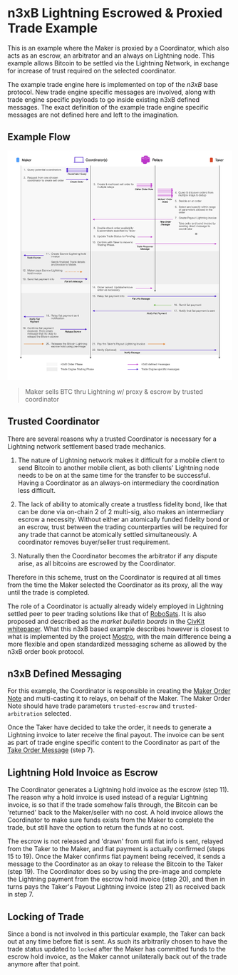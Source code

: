 # n3xB Lightning Escrowed & Proxied Trade Example

This is an example where the Maker is proxied by a Coordinator, which also acts as an escrow, an arbitrator and an always on Lightning node. This example allows Bitcoin to be settled via the Lightning Network, in exchange for increase of trust required on the selected coordinator.

The example trade engine here is implemented on top of the *n3xB* base protocol. New trade engine specific messages are involved, along with trade engine specific payloads to go inside existing n3xB defined messages. The exact definition of the example trade engine specific messages are not defined here and left to the imagination.

## Example Flow
![Maker sells BTC thru Lightning w/ proxy & escrow by trusted coordinator](lightning-proxy-flow.png)
> Maker sells BTC thru Lightning w/ proxy & escrow by trusted coordinator

## Trusted Coordinator

There are several reasons why a trusted Coordinator is necessary for a Lightning network settlement based trade mechanics.

1. The nature of Lightning network makes it difficult for a mobile client to send Bitcoin to another mobile client, as both clients' Lightning node needs to be on at the same time for the transfer to be successful. Having a Coordinator as an always-on intermediary the coordination less difficult.

2. The lack of ability to atomically create a trustless fidelity bond, like that can be done via on-chain 2 of 2 multi-sig, also makes an intermediary escrow a necessity. Without either an atomically funded fidelity bond or an escrow, trust between the trading counterparties will be required for any trade that cannot be atomically settled simultaneously. A coordinator removes buyer/seller trust requirement.

3. Naturally then the Coordinator becomes the arbitrator if any dispute arise, as all bitcoins are escrowed by the Coordinator.

Therefore in this scheme, trust on the Coordinator is required at all times from the time the Maker selected the Coordinator as its proxy, all the way until the trade is completed.

The role of a Coordinator is actually already widely employed in Lightning settled peer to peer trading solutions like that of [RoboSats](https://learn.robosats.com/). It is also proposed and described as the *market bulletin boards* in the [CivKit whitepaper](https://github.com/civkit/paper/blob/main/civ_kit_paper.pdf). What this n3xB based example describes however is closest to what is implemented by the project [Mostro](https://mostro.network/), with the main difference being a more flexible and open standardized messaging scheme as allowed by the n3xB order book protocol.

## n3xB Defined Messaging

For this example, the Coordinator is responsible in creating the [Maker Order Note](../../specs/maker-note/maker-note.md) and multi-casting it to relays, on behalf of the Maker. The Maker Order Note should have trade parameters `trusted-escrow` and `trusted-arbitration` selected.

Once the Taker have decided to take the order, it needs to generate a Lightning invoice to later receive the final payout. The invoice can be sent as part of trade engine specific content to the Coordinator as part of the [Take Order Message](../../specs/taker-message/taker-message.md) (step 7).

## Lightning Hold Invoice as Escrow

The Coordinator generates a Lightning hold invoice as the escrow (step 11). The reason why a hold invoice is used instead of a regular Lightning invoice, is so that if the trade somehow falls through, the Bitcoin can be 'returned' back to the Maker/seller with no cost. A hold invoice allows the Coordinator to make sure funds exists from the Maker to complete the trade, but still have the option to return the funds at no cost.

The escrow is not released and 'drawn' from until fiat info is sent, relayed from the Taker to the Maker, and fiat payment is actually confirmed (steps 15 to 19). Once the Maker confirms fiat payment being received, it sends a message to the Coordinator as an okay to release the Bitcoin to the Taker (step 19). The Coordinator does so by using the pre-image and complete the Lightning payment from the escrow hold invoice (step 20), and then in turns pays the Taker's Payout Lightning invoice (step 21) as received back in step 7.

## Locking of Trade

Since a bond is not involved in this particular example, the Taker can back out at any time before fiat is sent. As such its arbitrarily chosen to have the trade status updated to `locked` after the Maker has committed funds to the escrow hold invoice, as the Maker cannot unilaterally back out of the trade anymore after that point.